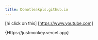 ```yaml
---
title: Donotleakpls.github.io
--- 
```


 [hi click on this] [https://www.youtube.com]


 {Https://justmonkey.vercel.app}





